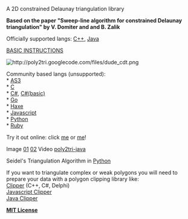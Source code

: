 <div class="maia-col-6">
                <p class="maia-meta ng-binding">A 2D constrained Delaunay triangulation library</p>
                <markdown-widget text="projectCtrl.project.description" class="markdown"><p><strong>Based on the paper "Sweep-line algorithm for constrained Delaunay triangulation" by
V. Domiter and and B. Zalik</strong></p>

<p>Officially supported langs: <a href="https://github.com/zzzzrrr/poly2tri">C++</a>, <a href="https://github.com/obidobi/poly2tri.java">Java</a></p>

<p><a href="http://code.google.com/p/poly2tri/wiki/README?ts=1328629791&amp;updated=README">BASIC INSTRUCTIONS</a></p>

<p><img src="http://poly2tri.googlecode.com/files/dude_cdt.png" alt="http://poly2tri.googlecode.com/files/dude_cdt.png" title=""></p>

<p>Community based langs (unsupported):<br>
  * <a href="https://github.com/zzzzrrr/poly2tri.as3">AS3</a><br>
  * <a href="https://github.com/Paul-Browne/poly2tri-c">C</a><br>
  * <a href="https://github.com/zzzzrrr/poly2tri.cs">C#</a>, <a href="https://github.com/MaulingMonkey/poly2tri-cs">C#(basic)</a><br>
  * <a href="https://github.com/zzzzrrr/poly2tri.golang">Go</a><br>
  * <a href="https://github.com/nerik/poly2trihx">Haxe</a><br>
  * <a href="https://github.com/r3mi/poly2tri.js">Javascript</a><br>
  * <a href="https://github.com/zzzzrrr/poly2tri.python">Python</a><br>
  * <a href="https://github.com/mieko/rbpoly2tri">Ruby</a></p>

<p>Try it out online: click <a href="http://r3mi.github.io/poly2tri.js/">me</a> or <a href="http://nerik.github.io/poly2trihx/">me</a>!</p>

<p>Image
<a href="https://raw.githubusercontent.com/obidobi/poly2tri.java/master/resources/screenshots/quad_screen_01.png">01</a>
<a href="https://raw.githubusercontent.com/obidobi/poly2tri.java/master/resources/screenshots/quad_screen_02.png">02</a>
Video
<a href="http://www.youtube.com/watch?v=Bt1TYzzr2Rg">poly2tri-java</a></p>

<p>Seidel's Triangulation Algorithm in <a href="http://code.google.com/p/poly2tri/source/browse/python/seidel.py?repo=archive&amp;r=5ad6efedc1c120ea194bbce2a0d4ed849e6e6903">Python</a></p>

<p>If you want to triangulate complex or weak polygons you will need to prepare your data
with a polygon clipping library like:<br>
<a href="http://sourceforge.net/projects/polyclipping/">Clipper</a> (C++, C#, Delphi)<br>
<a href="http://sourceforge.net/projects/jsclipper/">Javascript Clipper</a><br>
<a href="https://github.com/dmac100/clipper">Java Clipper</a></p></markdown-widget>
</div>
  
<a href="https://opensource.org/licenses/MIT"><b>MIT License</b></a>
